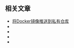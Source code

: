 ## 相关文章

- [将Docker镜像推送到私有仓库](docs/%E5%B0%86Docker%E9%95%9C%E5%83%8F%E6%8E%A8%E9%80%81%E5%88%B0%E7%A7%81%E6%9C%89%E4%BB%93%E5%BA%93.md)
- []()
- []()
- []()
- []()